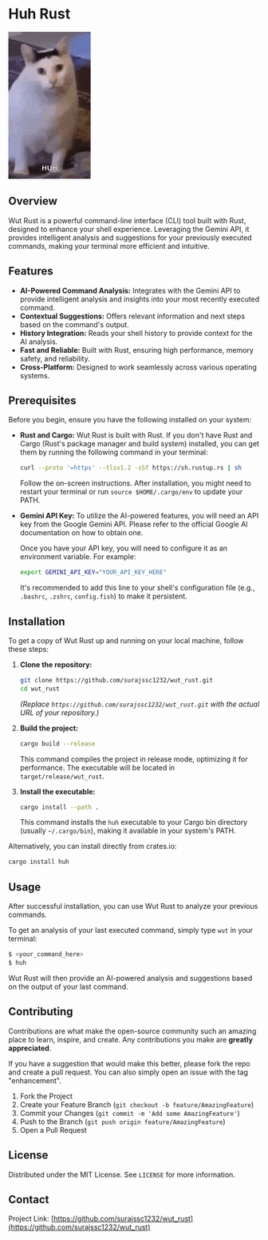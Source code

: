 # Huh Rust


![Demo Gif](assets/demo.gif)

## Overview

Wut Rust is a powerful command-line interface (CLI) tool built with Rust, designed to enhance your shell experience. Leveraging the Gemini API, it provides intelligent analysis and suggestions for your previously executed commands, making your terminal more efficient and intuitive.

## Features

-   **AI-Powered Command Analysis:** Integrates with the Gemini API to provide intelligent analysis and insights into your most recently executed command.
-   **Contextual Suggestions:** Offers relevant information and next steps based on the command's output.
-   **History Integration:** Reads your shell history to provide context for the AI analysis.
-   **Fast and Reliable:** Built with Rust, ensuring high performance, memory safety, and reliability.
-   **Cross-Platform:** Designed to work seamlessly across various operating systems.

## Prerequisites

Before you begin, ensure you have the following installed on your system:

-   **Rust and Cargo:** Wut Rust is built with Rust. If you don't have Rust and Cargo (Rust's package manager and build system) installed, you can get them by running the following command in your terminal:

    ```bash
    curl --proto '=https' --tlsv1.2 -sSf https://sh.rustup.rs | sh
    ```

    Follow the on-screen instructions. After installation, you might need to restart your terminal or run `source $HOME/.cargo/env` to update your PATH.

-   **Gemini API Key:** To utilize the AI-powered features, you will need an API key from the Google Gemini API. Please refer to the official Google AI documentation on how to obtain one.

    Once you have your API key, you will need to configure it as an environment variable. For example:

    ```bash
    export GEMINI_API_KEY="YOUR_API_KEY_HERE"
    ```

    It's recommended to add this line to your shell's configuration file (e.g., `.bashrc`, `.zshrc`, `config.fish`) to make it persistent.

## Installation

To get a copy of Wut Rust up and running on your local machine, follow these steps:

1.  **Clone the repository:**

    ```bash
    git clone https://github.com/surajssc1232/wut_rust.git
    cd wut_rust
    ```

    *(Replace `https://github.com/surajssc1232/wut_rust.git` with the actual URL of your repository.)*

2.  **Build the project:**

    ```bash
    cargo build --release
    ```

    This command compiles the project in release mode, optimizing it for performance. The executable will be located in `target/release/wut_rust`.

3.  **Install the executable:**

    ```bash
    cargo install --path .
    ```

    This command installs the `huh` executable to your Cargo bin directory (usually `~/.cargo/bin`), making it available in your system's PATH.

Alternatively, you can install directly from crates.io:

```bash
cargo install huh
```

## Usage

After successful installation, you can use Wut Rust to analyze your previous commands.

To get an analysis of your last executed command, simply type `wut` in your terminal:

```bash
$ <your_command_here>
$ huh
```

Wut Rust will then provide an AI-powered analysis and suggestions based on the output of your last command.

## Contributing

Contributions are what make the open-source community such an amazing place to learn, inspire, and create. Any contributions you make are **greatly appreciated**.

If you have a suggestion that would make this better, please fork the repo and create a pull request. You can also simply open an issue with the tag "enhancement".

1.  Fork the Project
2.  Create your Feature Branch (`git checkout -b feature/AmazingFeature`)
3.  Commit your Changes (`git commit -m 'Add some AmazingFeature'`)
4.  Push to the Branch (`git push origin feature/AmazingFeature`)
5.  Open a Pull Request

## License

Distributed under the MIT License. See `LICENSE` for more information.

## Contact


Project Link: [https://github.com/surajssc1232/wut_rust](https://github.com/surajssc1232/wut_rust)
